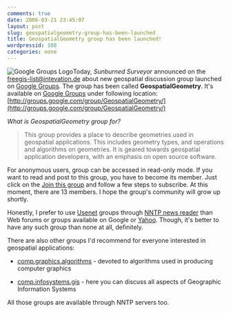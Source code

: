 ```yaml
---
comments: true
date: 2006-03-21 23:45:07
layout: post
slug: geospatialgeometry-group-has-been-launched
title: GeospatialGeometry group has been launched!
wordpressid: 108
categories: none
---
```


![Google Groups Logo](/images/logos/google-groups-logo.png)Today, _Sunburned Surveyor_ announced on the [freegis-list@intevation.de](http://intevation.de/pipermail/freegis-list/2006-March/002805.html) about new geospatial discussion group launched on [Google Groups](http://groups.google.com). The group has been called **GeospatialGeometry**. It's available on [Google Groups](http://groups.google.com) under following location:
[http://groups.google.com/group/GeospatialGeometry/](http://groups.google.com/group/GeospatialGeometry/)






_What is GeospatialGeometry group for?_



> This group provides a place to describe geometries used in geospatial applications. This includes geometry types, and operations and algorithms on geometries. It is geared towards geospatial application developers, with an emphasis on open source software.









For anonymous users, group can be accessed in read-only mode. If you want to read and post to this group, you have to become its member. Just click on the [Join this group](http://groups.google.com/group/GeospatialGeometry/subscribe) and follow a few steps to subscribe. At this moment, there are 13 members. I hope the group's community will grow up shortly.






Honestly, I prefer to use [Usenet](http://en.wikipedia.org/wiki/Usenet) groups through [NNTP news reader](http://en.wikipedia.org/wiki/News_client) than Web forums or groups available on Google or [Yahoo](http://groups.yahoo.com). Though, it's better to have any such group than none at all, definitely.






There are also other groups I'd recommend for everyone interested in geospatial applications:



	
  * [comp.graphics.algorithms](http://groups.google.pl/group/comp.graphics.algorithms) - devoted to algorithms used in producing computer graphics

	
  * [comp.infosystems.gis](http://groups.google.pl/group/comp.infosystems.gis) - here you can discuss  all aspects of Geographic Information Systems


All those groups are available through NNTP servers too.

